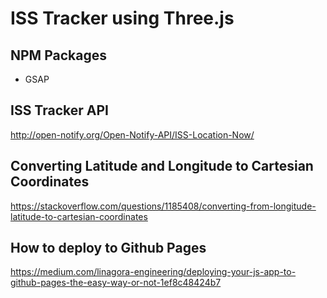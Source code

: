 # ISS Tracker using Three.js

## NPM Packages
* GSAP
## ISS Tracker API
http://open-notify.org/Open-Notify-API/ISS-Location-Now/

## Converting Latitude and Longitude to Cartesian Coordinates
https://stackoverflow.com/questions/1185408/converting-from-longitude-latitude-to-cartesian-coordinates

## How to deploy to Github Pages
https://medium.com/linagora-engineering/deploying-your-js-app-to-github-pages-the-easy-way-or-not-1ef8c48424b7